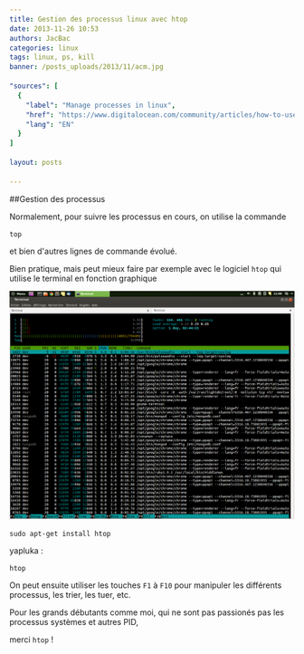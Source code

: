 ```yaml
---
title: Gestion des processus linux avec htop
date: 2013-11-26 10:53
authors: JacBac
categories: linux
tags: linux, ps, kill
banner: /posts_uploads/2013/11/acm.jpg

"sources": [
  {
    "label": "Manage processes in linux",
    "href": "https://www.digitalocean.com/community/articles/how-to-use-ps-kill-and-nice-to-manage-processes-in-linux",
    "lang": "EN"
  }
]

layout: posts

---
```


##Gestion des processus

Normalement, pour suivre les processus en cours, on utilise la commande

	top

et bien d'autres lignes de commande évolué.

Bien pratique, mais peut mieux faire par exemple avec le logiciel `htop` qui utilise le terminal en fonction graphique

![Un screenshot rapide d'htop](/posts_uploads/2013/11/htop-console.png "Screenshot htop")

	sudo apt-get install htop

yapluka :

	htop

On peut ensuite utiliser les touches `F1` à `F10` pour manipuler les différents processus, les trier, les tuer, etc.

Pour les grands débutants comme moi, qui ne sont pas passionés pas les processus systèmes et autres PID,

merci `htop` !
